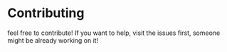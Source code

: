 # Contributing

feel free to contribute! If you want to help, visit the issues first, someone might be already working on it!
